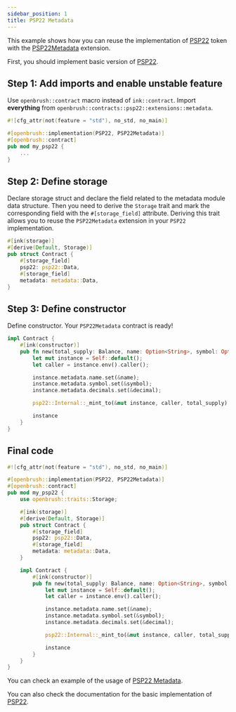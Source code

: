 ```yaml
---
sidebar_position: 1
title: PSP22 Metadata
---
```


This example shows how you can reuse the implementation of [PSP22](https://github.com/Brushfam/openbrush-contracts/tree/main/contracts/src/token/psp22) token with the [PSP22Metadata](https://github.com/Brushfam/openbrush-contracts/tree/main/contracts/src/token/psp22/extensions/metadata.rs) extension.

First, you should implement basic version of [PSP22](/smart-contracts/PSP22).

## Step 1: Add imports and enable unstable feature

Use `openbrush::contract` macro instead of `ink::contract`. Import **everything** from `openbrush::contracts::psp22::extensions::metadata`.

```rust
#![cfg_attr(not(feature = "std"), no_std, no_main)]

#[openbrush::implementation(PSP22, PSP22Metadata)]
#[openbrush::contract]
pub mod my_psp22 {
    ...
}
```

## Step 2: Define storage

Declare storage struct and declare the field related to the metadata module data structure.
Then you need to derive the `Storage` trait and mark the corresponding field with
the `#[storage_field]` attribute. Deriving this trait allows you to reuse the
`PSP22Metadata` extension in your `PSP22` implementation.

```rust
#[ink(storage)]
#[derive(Default, Storage)]
pub struct Contract {
    #[storage_field]
    psp22: psp22::Data,
    #[storage_field]
    metadata: metadata::Data,
}
```

## Step 3: Define constructor

Define constructor. Your `PSP22Metadata` contract is ready!

```rust
impl Contract {
    #[ink(constructor)]
    pub fn new(total_supply: Balance, name: Option<String>, symbol: Option<String>, decimal: u8) -> Self {
        let mut instance = Self::default();
        let caller = instance.env().caller();

        instance.metadata.name.set(&name);
        instance.metadata.symbol.set(&symbol);
        instance.metadata.decimals.set(&decimal);

        psp22::Internal::_mint_to(&mut instance, caller, total_supply).expect("Should mint total_supply");

        instance
    }
}
```

## Final code

```rust
#![cfg_attr(not(feature = "std"), no_std, no_main)]

#[openbrush::implementation(PSP22, PSP22Metadata)]
#[openbrush::contract]
pub mod my_psp22 {
    use openbrush::traits::Storage;

    #[ink(storage)]
    #[derive(Default, Storage)]
    pub struct Contract {
        #[storage_field]
        psp22: psp22::Data,
        #[storage_field]
        metadata: metadata::Data,
    }

    impl Contract {
        #[ink(constructor)]
        pub fn new(total_supply: Balance, name: Option<String>, symbol: Option<String>, decimal: u8) -> Self {
            let mut instance = Self::default();
            let caller = instance.env().caller();

            instance.metadata.name.set(&name);
            instance.metadata.symbol.set(&symbol);
            instance.metadata.decimals.set(&decimal);

            psp22::Internal::_mint_to(&mut instance, caller, total_supply).expect("Should mint total_supply");

            instance
        }
    }
}
```

You can check an example of the usage of [PSP22 Metadata](https://github.com/Brushfam/openbrush-contracts/tree/main/examples/psp22_extensions/metadata).

You can also check the documentation for the basic implementation of [PSP22](/smart-contracts/PSP22).
